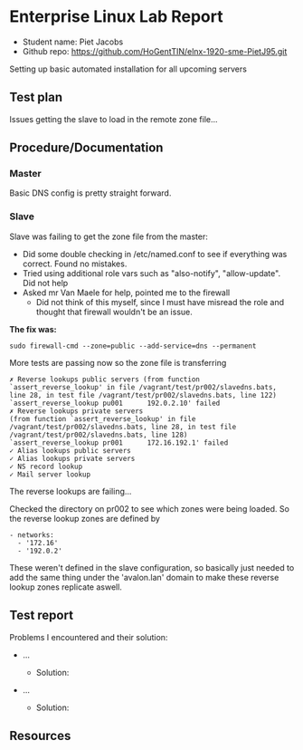 # Enterprise Linux Lab Report

- Student name: Piet Jacobs
- Github repo: <https://github.com/HoGentTIN/elnx-1920-sme-PietJ95.git>

Setting up basic automated installation for all upcoming servers

## Test plan

Issues getting the slave to load in the remote zone file...



## Procedure/Documentation
### Master
Basic DNS config is pretty straight forward.

### Slave
Slave was failing to get the zone file from the master:
- Did some double checking in /etc/named.conf to see if everything was correct. Found no mistakes.
- Tried using additional role vars such as "also-notify", "allow-update". Did not help
- Asked mr Van Maele for help, pointed me to the firewall
    - Did not think of this myself, since I must have misread the role and thought that firewall wouldn't be an issue.

**The fix was:**

    sudo firewall-cmd --zone=public --add-service=dns --permanent

More tests are passing now so the zone file is transferring

    ✗ Reverse lookups public servers (from function `assert_reverse_lookup' in file /vagrant/test/pr002/slavedns.bats, line 28, in test file /vagrant/test/pr002/slavedns.bats, line 122)
    `assert_reverse_lookup pu001      192.0.2.10' failed
    ✗ Reverse lookups private servers
    (from function `assert_reverse_lookup' in file /vagrant/test/pr002/slavedns.bats, line 28, in test file /vagrant/test/pr002/slavedns.bats, line 128)
    `assert_reverse_lookup pr001      172.16.192.1' failed
    ✓ Alias lookups public servers
    ✓ Alias lookups private servers
    ✓ NS record lookup
    ✓ Mail server lookup


The reverse lookups are failing...

Checked the directory on pr002 to see which zones were being loaded. So the reverse lookup zones are defined by

    - networks:
      - '172.16'
      - '192.0.2'
These weren't defined in the slave configuration, so basically just needed to add the same thing under the 'avalon.lan' domain to make these reverse lookup zones replicate aswell.

## Test report


Problems I encountered and their solution:  
- ...
    - Solution:  
    

- ...
    - Solution:   
    
## Resources

